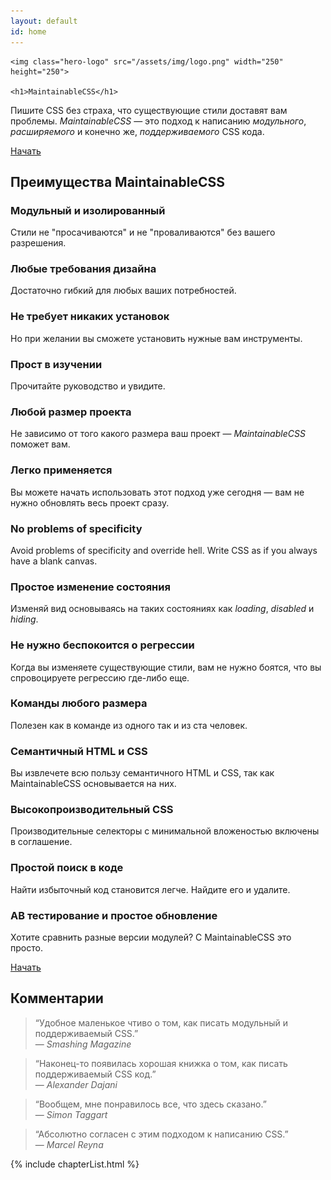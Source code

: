 ```yaml
---
layout: default
id: home
---
```


<div class="hero">

	<img class="hero-logo" src="/assets/img/logo.png" width="250" height="250">

	<h1>MaintainableCSS</h1>
  <p>Пишите CSS без страха, что существующие стили доставят вам проблемы. <em>MaintainableCSS</em> &mdash; это подход к написанию <em>модульного</em>, <em>расширяемого</em> и конечно же, <em>поддерживаемого</em> CSS кода.</p>
	<a class="hero-button" href="/chapters/introduction/">Начать</a>
</div>
<!--
	<h2>Maintainable &mdash; Adjective</h2>
	<p>Keep in good condition. Keep at the same level.</p>
-->

<div class="benefits">
	<h2>Преимущества MaintainableCSS</h2>
	<div class="benefits-wrapper">
		<div class="benefit">
			<h3>Модульный и изолированный</h3>
			<p>Стили не "просачиваются" и не "проваливаются" без вашего разрешения.</p>
		</div>
		<div class="benefit">
			<h3>Любые требования дизайна</h3>
			<p>Достаточно гибкий для любых ваших потребностей.</p>
		</div>
		<div class="benefit">
			<h3>Не требует никаких установок</h3>
			<p>Но при желании вы сможете установить нужные вам инструменты.</p>
		</div>
		<div class="benefit">
			<h3>Прост в изучении</h3>
			<p>Прочитайте руководство и увидите.</p>
		</div>
		<div class="benefit">
			<h3>Любой размер проекта</h3>
			<p>Не зависимо от того какого размера ваш проект &mdash; <em>MaintainableCSS</em> поможет вам.</p>
		</div>
		<div class="benefit">
			<h3>Легко применяется</h3>
			<p>Вы можете начать использовать этот подход уже сегодня &mdash; вам не нужно обновлять весь проект сразу.</p>
		</div>
		<div class="benefit"><!-- TODO: Translate -->
			<h3>No problems of specificity</h3>
			<p>Avoid problems of specificity and override hell. Write CSS as if you always have a blank canvas.</p>
		</div>
		<div class="benefit">
			<h3>Простое изменение состояния</h3>
			<p>Изменяй вид основываясь на таких состояниях как <em>loading</em>, <em>disabled</em> и <em>hiding</em>.</p>
		</div>
		<div class="benefit">
			<h3>Не нужно беспокоится о регрессии</h3>
			<p>Когда вы изменяете существующие стили, вам не нужно боятся, что вы спровоцируете регрессию где-либо еще.</p>
		</div>
		<div class="benefit">
			<h3>Команды любого размера</h3>
			<p>Полезен как в команде из одного так и из ста человек.</p>
		</div>
		<div class="benefit">
			<h3>Семантичный HTML и CSS</h3>
			<p>Вы извлечете всю пользу семантичного HTML и CSS, так как MaintainableCSS основывается на них.</p>
		</div>
		<div class="benefit">
			<h3>Высокопроизводительный CSS</h3>
			<p>Производительные селекторы с минимальной вложеностью включены в соглашение.</p>
		</div>
		<div class="benefit">
			<h3>Простой поиск в коде</h3>
			<p>Найти избыточный код становится легче. Найдите его и удалите.</p>
		</div>
		<div class="benefit">
			<h3>AB тестирование и простое обновление</h3>
			<p>Хотите сравнить разные версии модулей? С MaintainableCSS это просто.</p>
		</div>
		<a class="benefit-readNowButton" href="/chapters/introduction">Начать</a>
	</div>
</div>
<div class="recommendations"><!-- TODO: Translate -->
	<h2 class="recommendations-title">Комментарии</h2>
	<div class="recommendations-item">
		<blockquote>
			<p>&ldquo;Удобное маленькое чтиво о том, как писать модульный и поддерживаемый CSS.&rdquo;
			<br>&mdash; <cite>Smashing Magazine</cite>
			</p>
		</blockquote>
	</div>
	<div class="recommendations-item">
		<blockquote>
			<p>&ldquo;Наконец-то появилась хорошая книжка о том, как писать поддерживаемый CSS код.&rdquo;
			<br>&mdash; <cite>Alexander Dajani</cite>
			</p>
		</blockquote>
	</div>
	<div class="recommendations-item">
		<blockquote>
			<p>&ldquo;Вообщем, мне понравилось все, что здесь сказано.&rdquo;
			<br>&mdash; <cite>Simon Taggart</cite>
			</p>
		</blockquote>
	</div>
	<div class="recommendations-item">
		<blockquote>
			<p>&ldquo;Абсолютно согласен с этим подходом к написанию CSS.&rdquo;
			<br>&mdash; <cite>Marcel Reyna</cite>
			</p>
		</blockquote>
	</div>
</div>

{% include chapterList.html %}

<!-- <div class="gotQuestion">
	<div class="gotQuestion-inner">
		<h2>Got a question, issue or suggestion?</h2>
		<p>Just <a href="http://github.com/termosa/maintainablecss.ru/issues/new/">raise an issue for discussion</a> on Github.</p>
	</div>
</div> -->
